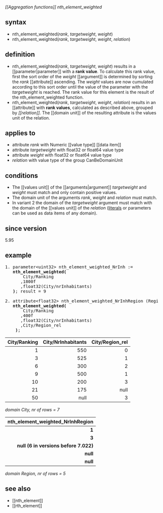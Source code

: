 *[[Aggregation functions]] nth_element_weighted*

## syntax

- nth_element_weighted(*rank*, *targetweight*, *weight*)
- nth_element_weighted(*rank*, *targetweight*, *weight*, *relation*)

## definition

- nth_element_weighted(*rank*, *targetweight*, *weight*) results in a [[parameter|parameter]] with a **rank value**. To calculate this rank value, first the sort order of the *weight* [[argument]] is determined by sorting the *rank* [[attribute]] ascending. The *weight* values are now cumulated according to this sort order until the value of the parameter with the *targetweight* is reached. The rank value for this element is the result of the nth_element_weighted function. 
- nth_element_weighted(*rank*, *targetweight*, *weight*, *relation*) results in an [[attribute]] with **rank values**, calculated as described above, grouped by *[[relation]]*. The [[domain unit]] of the resulting attribute is the values unit of the relation.

## applies to

- attribute *rank* with Numeric [[value type]] [[data item]] 
- attribute *targetweight* with float32 or float64 value type
- attribute *weight* with float32 or float64 value type
- *relation* with value type of the group CanBeDomainUnit

## conditions

- The [[values unit]] of the [[arguments|argument]] *targetweight* and *weight* must match and only contain positive values.
- The domain unit of the arguments *rank*, *weight* and *relation* must match. 
- In variant 2 the domain of the *targetweight* argument must match with the domain of the [[values unit]] of the *relation* ([literals](https://en.wikipedia.org/wiki/Literal_(computer_programming)) or parameters can be used as data items of any domain).

## since version

5.95

## example

<pre>
1. parameter&lt;uint32&gt; nth_element_weighted_NrInh :=
   <B>nth_element_weighted(</B>
       City/Ranking
      ,1800f
      ,float32(City/nrInhabitants)
   <B>)</B>; result = 9

2. attribute&lt;float32&gt; nth_element_weighted_NrInhRegion (Region) := 
   <B>nth_element_weighted(</B>
       City/Ranking
      ,400f
      ,float32(City/nrInhabitants)
      ,City/Region_rel
    <B>)</B>;
</pre>

| City/Ranking | City/NrInhabitants | City/Region_rel |
|-------------:|-------------------:|----------------:|
| 1            | 550                | 0               |
| 3            | 525                | 1               |
| 6            | 300                | 2               |
| 9            | 500                | 1               |
| 10           | 200                | 3               |
| 21           | 175                | null            |
| 50           | null               | 3               |

*domain City, nr of rows = 7*

|**nth_element_weighted_NrInhRegion** |
|------------------------------------:|
|**1**                                |
|**3**                                |
|**null (6 in versions before 7.022)**|
|**null**                             |
|**null**                             |

*domain Region, nr of rows = 5*

## see also

- [[nth_element]]
- [[rth_element]]